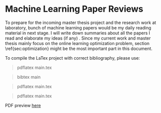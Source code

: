 # Machine Learning Paper Reviews
To prepare for the incoming master thesis project and the research work at laboratory, bunch of machine learning papers would be my daily reading material in next stage. I will write down summaries about all the papers I read and elaborate my ideas (if any) . Since my current work and master thesis mainly focus on the online learning optimization problem, section \ref{sec:optimization} might be the most important part in this document. 

To compile the LaTex project with correct bibliography, please use:
> pdflatex main.tex

> bibtex main

> pdflatex main.tex

> pdflatex main.tex

PDF preview [here](https://github.com/sulxxy/Machine_Learning_Paper_Reviews/blob/master/main.pdf)

